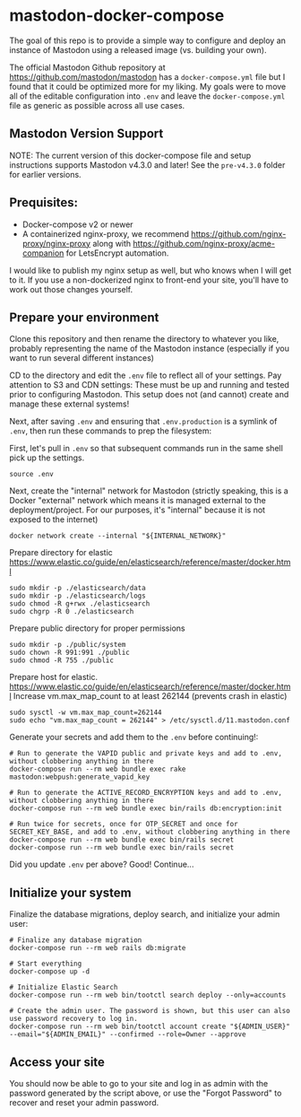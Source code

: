 # mastodon-docker-compose

The goal of this repo is to provide a simple way to configure and deploy an instance of Mastodon using a released image (vs. building your own).

The official Mastodon Github repository at https://github.com/mastodon/mastodon has a `docker-compose.yml` file but I found that it could be optimized more for my liking. My goals were to move all of the editable configuration into `.env` and leave the `docker-compose.yml` file as generic as possible across all use cases.

## Mastodon Version Support

NOTE: The current version of this docker-compose file and setup instructions supports Mastodon v4.3.0 and later! See the `pre-v4.3.0` folder for earlier versions.

## Prequisites:
- Docker-compose v2 or newer
- A containerized nginx-proxy, we recommend https://github.com/nginx-proxy/nginx-proxy along with https://github.com/nginx-proxy/acme-companion for LetsEncrypt automation. 

I would like to publish my nginx setup as well, but who knows when I will get to it.  If you use a non-dockerized nginx to front-end your site, you'll have to work out those changes yourself.

## Prepare your environment

Clone this repository and then rename the directory to whatever you like, probably representing the name of the Mastodon instance (especially if you want to run several different instances)

CD to the directory and edit the `.env` file to reflect all of your settings. Pay attention to S3 and CDN settings: These must be up and running and tested prior to configuring Mastodon. This setup does not (and cannot) create and manage these external systems!

Next, after saving `.env` and ensuring that `.env.production` is a symlink of `.env`, then run these commands to prep the filesystem:

First, let's pull in `.env` so that subsequent commands run in the same shell pick up the settings.
```
source .env
```

Next, create the "internal" network for Mastodon (strictly speaking, this is a Docker "external" network which means it is managed external to the deployment/project. For our purposes, it's "internal" because it is not exposed to the internet)

```
docker network create --internal "${INTERNAL_NETWORK}"
```

Prepare directory for elastic https://www.elastic.co/guide/en/elasticsearch/reference/master/docker.html

```
sudo mkdir -p ./elasticsearch/data
sudo mkdir -p ./elasticsearch/logs
sudo chmod -R g+rwx ./elasticsearch
sudo chgrp -R 0 ./elasticsearch
```

Prepare public directory for proper permissions
```
sudo mkdir -p ./public/system
sudo chown -R 991:991 ./public
sudo chmod -R 755 ./public
```

Prepare host for elastic. https://www.elastic.co/guide/en/elasticsearch/reference/master/docker.html
Increase vm.max_map_count to at least 262144 (prevents crash in elastic)
```
sudo sysctl -w vm.max_map_count=262144 
sudo echo "vm.max_map_count = 262144" > /etc/sysctl.d/11.mastodon.conf
```

Generate your secrets and add them to the `.env` before continuing!:
```
# Run to generate the VAPID public and private keys and add to .env, without clobbering anything in there
docker-compose run --rm web bundle exec rake mastodon:webpush:generate_vapid_key

# Run to generate the ACTIVE_RECORD_ENCRYPTION keys and add to .env, without clobbering anything in there
docker-compose run --rm web bundle exec bin/rails db:encryption:init

# Run twice for secrets, once for OTP_SECRET and once for SECRET_KEY_BASE, and add to .env, without clobbering anything in there
docker-compose run --rm web bundle exec bin/rails secret
docker-compose run --rm web bundle exec bin/rails secret
```

Did you update `.env` per above? Good! Continue...

## Initialize your system

Finalize the database migrations, deploy search, and initialize your admin user:
```
# Finalize any database migration
docker-compose run --rm web rails db:migrate

# Start everything
docker-compose up -d

# Initialize Elastic Search
docker-compose run --rm web bin/tootctl search deploy --only=accounts

# Create the admin user. The password is shown, but this user can also use password recovery to log in.
docker-compose run --rm web bin/tootctl account create "${ADMIN_USER}" --email="${ADMIN_EMAIL}" --confirmed --role=Owner --approve
```
## Access your site

You should now be able to go to your site and log in as admin with the password generated by the script above, or use the "Forgot Password" to recover and reset your admin password.


